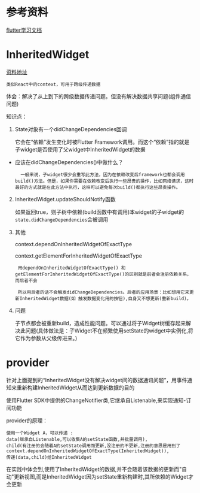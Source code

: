 # 参考资料
[flutter学习文档](https://book.flutterchina.club/)

# InheritedWidget
[资料地址](https://book.flutterchina.club/chapter7/inherited_widget.html)

    类似React中的context，可用于跨级传递数据

体会：解决了从上到下的跨级数据传递问题。但没有解决数据共享问题(组件通信问题)

知识点：
1. State对象有一个didChangeDependencies回调

    它会在“依赖”发生变化时被Flutter Framework调用。而这个“依赖”指的就是子widget是否使用了父widget中InheritedWidget的数据

- 应该在didChangeDependencies()中做什么？

        一般来说，子widget很少会重写此方法，因为在依赖改变后framework也都会调用build()方法。但是，如果你需要在依赖改变后执行一些昂贵的操作，比如网络请求，这时最好的方式就是在此方法中执行，这样可以避免每次build()都执行这些昂贵操作。

2. InheritedWidget.updateShouldNotify函数

    如果返回true，则子树中依赖(build函数中有调用)本widget的子widget的`state.didChangeDependencies`会被调用

3. 其他

    context.dependOnInheritedWidgetOfExactType

    context.getElementForInheritedWidgetOfExactType

        用dependOnInheritedWidgetOfExactType() 和 getElementForInheritedWidgetOfExactType()的区别就是前者会注册依赖关系，而后者不会

        所以用后者的话不会触发didChangeDependencies。后者的应用场景：比如想用它来更新InheritedWidget数据(如 触发数据变化用的按钮),自身又不想更新(重新build)。

4. 问题

    子节点都会被重新build，造成性能问题。可以通过将子Widget树缓存起来解决此问题(具体做法是：子Widget不在频繁使用setState的widget中实例化,将它作为参数从父级传进来。)

# provider
针对上面提到的“InheritedWidget没有解决widget间的数据通讯问题”，用事件通知来重新构建InheritedWidget从而达到更新数据的目的

使用Flutter SDK中提供的ChangeNotifier类,它继承自Listenable,来实现通知-订阅功能

provider的原理：

    使用一个Widget A，可以传递 :
    data(继承自Listenable,可以收集A的setState函数,并批量调用),
    child(有注册的会随着A的setState调用而更新,没注册的不更新,注册的意思是用到了context.dependOnInheritedWidgetOfExactType(InheritedWidget)),
    传递(data,child)给InheritedWidget

在实践中体会到,使用了InheritedWidget的数据,并不会随着该数据的更新而"自动"更新视图,而是InheritedWidget因为setState重新构建时,其所依赖的Widget才会更新
